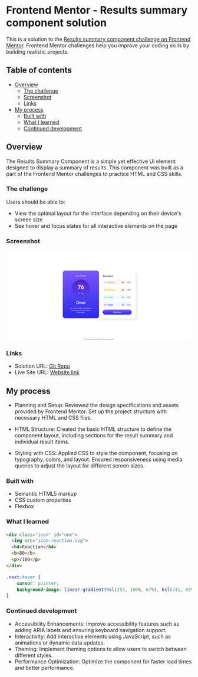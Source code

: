 # Frontend Mentor - Results summary component solution

This is a solution to the [Results summary component challenge on Frontend Mentor](https://www.frontendmentor.io/challenges/results-summary-component-CE_K6s0maV). Frontend Mentor challenges help you improve your coding skills by building realistic projects. 

## Table of contents

- [Overview](#overview)
  - [The challenge](#the-challenge)
  - [Screenshot](#screenshot)
  - [Links](#links)
- [My process](#my-process)
  - [Built with](#built-with)
  - [What I learned](#what-i-learned)
  - [Continued development](#continued-development)
 
## Overview

The Results Summary Component is a simple yet effective UI element designed to display a summary of results. This component was built as a part of the Frontend Mentor challenges to practice HTML and CSS skills.

### The challenge

Users should be able to:

- View the optimal layout for the interface depending on their device's screen size
- See hover and focus states for all interactive elements on the page

### Screenshot

![](assets/screenshot.png)


### Links

- Solution URL: [Git Repo](https://github.com/varshini-0506/frontend-mentor-results-summary.git)
- Live Site URL: [Website link]( https://varshini-0506.github.io/frontend-mentor-results-summary/)

## My process

- Planning and Setup: Reviewed the design specifications and assets provided by Frontend Mentor.
Set up the project structure with necessary HTML and CSS files.

- HTML Structure: Created the basic HTML structure to define the component layout, including sections for the result summary and individual result items.

- Styling with CSS: Applied CSS to style the component, focusing on typography, colors, and layout.
Ensured responsiveness using media queries to adjust the layout for different screen sizes.


### Built with

- Semantic HTML5 markup
- CSS custom properties
- Flexbox

### What I learned

```html
<div class="icon" id="one">
  <img src="icon-reaction.svg">
  <h4>Reaction</h4>
  <b>80</b>
  <p>/100</p>
</div>
```
```css
.next:hover {
    cursor: pointer;
    background-image: linear-gradient(hsl(252, 100%, 67%), hsl(241, 81%, 54%));
}
```
### Continued development

- Accessibility Enhancements: Improve accessibility features such as adding ARIA labels and ensuring keyboard navigation support.
- Interactivity: Add interactive elements using JavaScript, such as animations or dynamic data updates.
- Theming: Implement theming options to allow users to switch between different styles.
- Performance Optimization: Optimize the component for faster load times and better performance.
